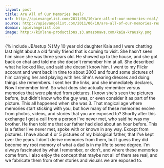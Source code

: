 ```yaml
---
layout: post
title: Are All of Our Memories Real?
url: http://apievangelist.com/2011/06/10/are-all-of-our-memories-real/
source: http://apievangelist.com/2011/06/10/are-all-of-our-memories-real/
domain: apievangelist.com
image: http://kinlane-productions.s3.amazonaws.com/kaia-krausky.png
---
```

{% include JB/setup %}My 10 year old daughter Kaia and I were chatting last night about a old family friend that is coming to visit.  She hasn't seen him since she was three years old.
He showed up to the house, and she got back on chat and told me she doesn't remember him at all.  She described what he looked like, and said she doesn't know him.
I went to my Flickr account and went back in time to about 2003 and found some pictures of him carrying her and playing with her.  She's wearing dresses and doing things she remembers.
I sent her the links, and she immediately declares, Now I remember him!.
So what does she actually remember versus memories that were planted from pictures.  I know she's seen the pictures before, but didn't know who the guy was, or even consider it as part of the picture.
This all happened when she was 3.  That magical age where memories start sticking with you, but how many of these memories evolve from photos, videos, and stories that you are exposed to?
Shortly after this exchange I got a call from a person I've never met, who said he was my brother.  He then told me that our father had died about an hour before. This is a father I've never met, spoke with or known in any way.  Except from pictures.
I have about 4 or 5 pictures of my biological father, that I've kept over the years.  I don't derive memories from them, but I guess they did become my root memory of what a dad is in my life to some degree.
I'm always fascinated by what I remember, or don't, and where these memories come from. I also enjoy the concept that maybe not all of them are real, and we fabricate them from other stories and visuals we are exposed to.